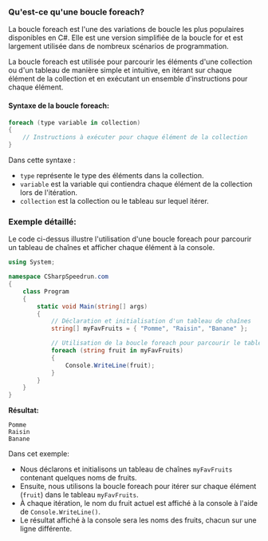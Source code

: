 ### Qu'est-ce qu'une boucle foreach?

La boucle foreach est l'une des variations de boucle les plus populaires disponibles en C#. Elle est une version simplifiée de la boucle for et est largement utilisée dans de nombreux scénarios de programmation.

La boucle foreach est utilisée pour parcourir les éléments d'une collection ou d'un tableau de manière simple et intuitive, en itérant sur chaque élément de la collection et en exécutant un ensemble d'instructions pour chaque élément.

#### Syntaxe de la boucle foreach:
```csharp
foreach (type variable in collection)
{
    // Instructions à exécuter pour chaque élément de la collection
}
```

Dans cette syntaxe :
- `type` représente le type des éléments dans la collection.
- `variable` est la variable qui contiendra chaque élément de la collection lors de l'itération.
- `collection` est la collection ou le tableau sur lequel itérer.

### Exemple détaillé:

Le code ci-dessus illustre l'utilisation d'une boucle foreach pour parcourir un tableau de chaînes et afficher chaque élément à la console.

```csharp
using System;

namespace CSharpSpeedrun.com
{
    class Program
    {
        static void Main(string[] args)
        {
            // Déclaration et initialisation d'un tableau de chaînes
            string[] myFavFruits = { "Pomme", "Raisin", "Banane" };

            // Utilisation de la boucle foreach pour parcourir le tableau et afficher chaque élément
            foreach (string fruit in myFavFruits)
            {
                Console.WriteLine(fruit);
            }
        }
    }
}
```

**Résultat:**
```
Pomme
Raisin
Banane
```

Dans cet exemple:
- Nous déclarons et initialisons un tableau de chaînes `myFavFruits` contenant quelques noms de fruits.
- Ensuite, nous utilisons la boucle foreach pour itérer sur chaque élément (`fruit`) dans le tableau `myFavFruits`.
- À chaque itération, le nom du fruit actuel est affiché à la console à l'aide de `Console.WriteLine()`.
- Le résultat affiché à la console sera les noms des fruits, chacun sur une ligne différente.